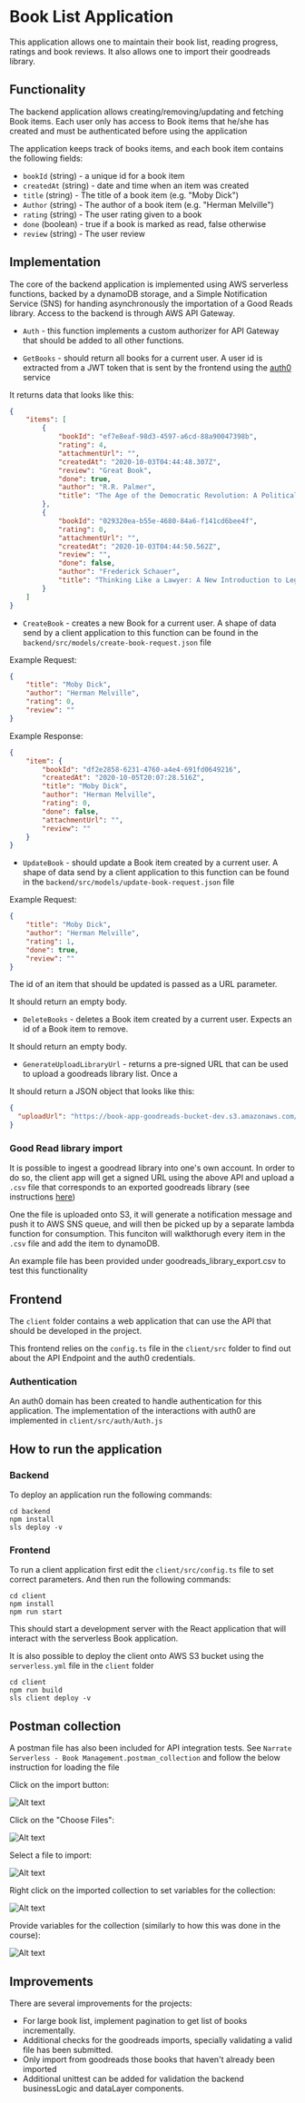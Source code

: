 # Book List Application

This application allows one to maintain their book list, reading progress, ratings and book reviews. It also allows one to import their goodreads library.


## Functionality

The backend application allows creating/removing/updating and fetching Book items. Each user only has access to Book items that he/she has created and must be authenticated before using the application

The application keeps track of books items, and each book item contains the following fields:

* `bookId` (string) - a unique id for a book item
* `createdAt` (string) - date and time when an item was created
* `title` (string) - The title of a book item (e.g. "Moby Dick")
* `Author` (string) - The author of a book item (e.g. "Herman Melville")
* `rating` (string) - The user rating given to a book
* `done` (boolean) - true if a book is marked as read, false otherwise
* `review` (string) - The user review 


## Implementation

The core of the backend application is implemented using AWS serverless functions, backed by a dynamoDB storage, and a Simple Notification Service (SNS) for handing asynchronously the importation of a Good Reads library. Access to the backend is through AWS API Gateway.


* `Auth` - this function implements a custom authorizer for API Gateway that should be added to all other functions.

* `GetBooks` - should return all books for a current user. A user id is extracted from a JWT token that is sent by the frontend using the [auth0](https://auth0.com) service

It returns data that looks like this:

```json
{
    "items": [
        {
            "bookId": "ef7e8eaf-98d3-4597-a6cd-88a90047398b",
            "rating": 4,
            "attachmentUrl": "",
            "createdAt": "2020-10-03T04:44:48.307Z",
            "review": "Great Book",
            "done": true,
            "author": "R.R. Palmer",
            "title": "The Age of the Democratic Revolution: A Political History of Europe & America 1760-1800"
        },
        {
            "bookId": "029320ea-b55e-4680-84a6-f141cd6bee4f",
            "rating": 0,
            "attachmentUrl": "",
            "createdAt": "2020-10-03T04:44:50.562Z",
            "review": "",
            "done": false,
            "author": "Frederick Schauer",
            "title": "Thinking Like a Lawyer: A New Introduction to Legal Reasoning"
        }
    ]
}
```

* `CreateBook` -  creates a new Book for a current user. A shape of data send by a client application to this function can be found in the `backend/src/models/create-book-request.json` file

Example Request:
```json
{
	"title": "Moby Dick",
	"author": "Herman Melville",
	"rating": 0,
	"review": ""
}
```

Example Response:

```json
{
    "item": {
        "bookId": "df2e2858-6231-4760-a4e4-691fd0649216",
        "createdAt": "2020-10-05T20:07:28.516Z",
        "title": "Moby Dick",
        "author": "Herman Melville",
        "rating": 0,
        "done": false,
        "attachmentUrl": "",
        "review": ""
    }
}
```

* `UpdateBook` - should update a Book item created by a current user. A shape of data send by a client application to this function can be found in the `backend/src/models/update-book-request.json` file

Example Request:

```json
{
	"title": "Moby Dick",
	"author": "Herman Melville",
	"rating": 1,
	"done": true,
	"review": ""
}
```

The id of an item that should be updated is passed as a URL parameter.

It should return an empty body.

* `DeleteBooks` -  deletes a Book item created by a current user. Expects an id of a Book item to remove.

It should return an empty body.

* `GenerateUploadLibraryUrl` - returns a pre-signed URL that can be used to upload a goodreads library list. Once a 

It should return a JSON object that looks like this:

```json
{
  "uploadUrl": "https://book-app-goodreads-bucket-dev.s3.amazonaws.com/..."
}
```

### Good Read library import

It is possible to ingest a goodread library into one's own account. In order to do so, the client app will get a signed URL using the above API and upload a `.csv` file that corresponds to an exported goodreads library (see instructions [here](https://help.goodreads.com/s/article/How-do-I-import-or-export-my-books-1553870934590))

One the file is uploaded onto S3, it will generate a notification message and push it to AWS SNS queue, and will then be picked up by a separate lambda function for consumption. This funciton will walkthorugh every item in the `.csv` file and add the item to dynamoDB.

An example file has been provided under goodreads_library_export.csv to test this functionality

## Frontend

The `client` folder contains a web application that can use the API that should be developed in the project.

This frontend relies on the `config.ts` file in the `client/src` folder to find out about the API Endpoint and the auth0 credentials.

### Authentication

An auth0 domain has been created to handle authentication for this application. The implementation of the interactions with auth0 are implemented in `client/src/auth/Auth.js`


## How to run the application

### Backend

To deploy an application run the following commands:

```
cd backend
npm install
sls deploy -v
```

### Frontend

To run a client application first edit the `client/src/config.ts` file to set correct parameters. And then run the following commands:

```
cd client
npm install
npm run start
```

This should start a development server with the React application that will interact with the serverless Book application.

It is also possible to deploy the client onto AWS S3 bucket using the `serverless.yml` file in the `client` folder

```
cd client
npm run build
sls client deploy -v
```

## Postman collection

A postman file has also been included for API integration tests. See `Narrate Serverless - Book Management.postman_collection` and follow the below instruction for loading the file

Click on the import button:

![Alt text](images/import-collection-1.png?raw=true "Image 1")


Click on the "Choose Files":

![Alt text](images/import-collection-2.png?raw=true "Image 2")


Select a file to import:

![Alt text](images/import-collection-3.png?raw=true "Image 3")


Right click on the imported collection to set variables for the collection:

![Alt text](images/import-collection-4.png?raw=true "Image 4")

Provide variables for the collection (similarly to how this was done in the course):

![Alt text](images/import-collection-5.png?raw=true "Image 5")


## Improvements

There are several improvements for the projects:
- For large book list, implement pagination to get list of books incrementally.
- Additional checks for the goodreads imports, specially validating a valid file has been submitted.
- Only import from goodreads those books that haven't already been imported
- Additional unittest can be added for validation the backend businessLogic and dataLayer components. 